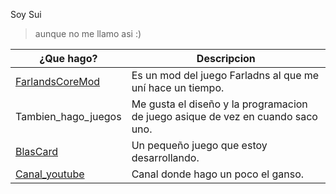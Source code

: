 Soy Sui  
> aunque no me llamo asi :)
    
|¿Que hago?| Descripcion |
| -------- | ------- |
| [FarlandsCoreMod](https://github.com/FarlandsModdingTeam/FarlandsCoreMod) | Es un mod del juego Farladns al que me uní hace un tiempo. |  
| Tambien_hago_juegos | Me gusta el diseño y la programacion de juego asique de vez en cuando saco uno. |  
| [BlasCard](https://github.com/PabloGHub/Cartas2D) | Un pequeño juego que estoy desarrollando. |
| [Canal_youtube](https://www.youtube.com/@Ssimplemente_sui/videos) | Canal donde hago un poco el ganso. | 
